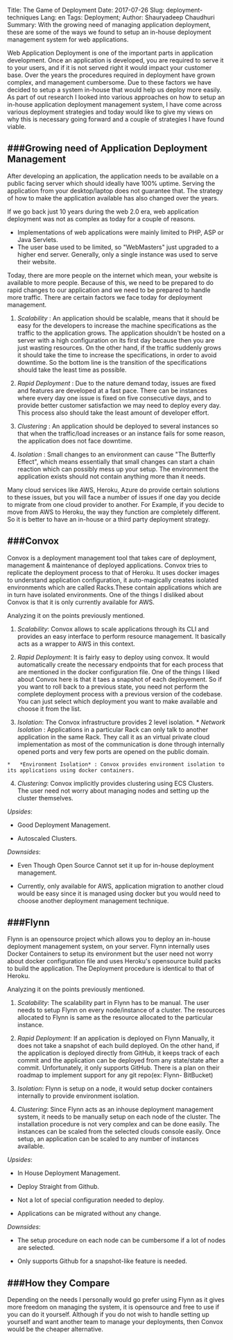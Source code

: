 Title: The Game of Deployment
Date: 2017-07-26
Slug: deployment-techniques
Lang: en
Tags: Deployment; 
Author: Shauryadeep Chaudhuri
Summary: With the growing need of managing application deployment, these are some of the ways we found to setup an in-house deployment management system for web applications.

Web Application Deployment is one of the important parts in application development. Once an application is developed, you are required to serve it to your users, and if it is not served right it would impact your customer base.  Over the years the procedures required in deployment have grown complex, and management cumbersome. 
Due to these factors we have decided to setup a system in-house that would help us deploy more easily. As part of out research I looked into various approaches on how to setup an in-house application deployment management system, I have come across various deployment strategies and today would like to give my views on why this is necessary going forward and a couple of strategies I have found viable.

###Growing need of Application Deployment Management
-----
After developing an application, the application needs to be available on a public facing server which should ideally have 100% uptime. Serving the application from your desktop/laptop does not guarantee that. The strategy of how to make the application available has also changed over the years.

If we go back just 10 years during the web 2.0 era, web application deployment was not as complex as today for a couple of reasons.

*   Implementations of web applications were mainly limited to PHP, ASP or Java Servlets.
*   The user base used to be limited, so "WebMasters" just upgraded to a higher end server. Generally, only a single instance was used to serve their website.

Today, there are more people on the internet which mean,  your website is available to more people. Because of this, we need to be prepared to do rapid changes to our application and we need to be prepared to handle more traffic. There are certain factors we face today for deployment management.

1.   *Scalability* :  An application should be scalable, means that it should be easy for the developers to increase the machine specifications as the traffic to the application grows. The application shouldn't be hosted on a server with a high configuration on its first day because then you are just wasting resources. On the other hand, if the traffic suddenly grows it should take the time to increase the specifications, in order to avoid downtime. So the bottom line is the transition of the specifications should take the least time as possible.

2.   *Rapid Deployment* : Due to the nature demand today, issues are fixed and features are developed at a fast pace. There can be instances where every day one issue is fixed on five consecutive days, and to provide better customer satisfaction we may need to deploy every day. This process also should take the least amount of developer effort.


3.   *Clustering* :  An application should be deployed to several instances so that when the traffic/load increases or an instance fails for some reason, the application does not face downtime. 

4.   *Isolation* :  Small changes to an environment can cause "The Butterfly Effect", which means essentially that small changes can start a chain reaction which can possibly mess up your setup. The environment the application exists should not contain anything more than it needs.

Many cloud services like AWS, Heroku, Azure do provide certain solutions to these issues, but you will face a number of issues if one day you decide to migrate from one cloud provider to another. For Example, if you decide to move from AWS to Heroku, the way they function are completely different. So it is better to have an in-house or a third party deployment strategy.


###Convox
-----
Convox is a deployment management tool that takes care of deployment, management & maintenance of deployed applications.
Convox tries to replicate the deployment process to that of Heroku. It uses docker images to understand application configuration, it auto-magically creates isolated environments which are called Racks.These contain applications which are in turn have isolated environments. One of the things I disliked about Convox is that it is only currently available for AWS.

Analyzing it on the points previously mentioned.

1.   *Scalability*:  Convox allows to scale applications through its CLI and provides an easy interface to perform resource management. It basically acts as a wrapper to AWS in this context.

2.   *Rapid Deployment*:  It is fairly easy to deploy using convox. It would automatically create the necessary endpoints that for each process that are mentioned in the docker configuration file. One of the things I liked about Convox here is that it taes a snapshot of each deployement. So if you want to roll back to a previous state, you need not perform the complete deployment process with a previous version of the codebase. You can just select which deployment you want to make available and choose it from the list.


3.   *Isolation*:  The Convox infrastructure provides 2 level isolation.
	*   *Network Isolation* : Applications in a particular Rack can only talk to another application in the same Rack. They call it as an virtual private cloud implementation as most of the communication is done through internally opened ports and very few ports are opened on the public domain.

	*   *Environment Isolation* : Convox provides environment isolation to its applications using docker containers.


4.   *Clustering*:  Convox implicitly provides clustering using ECS Clusters. The user need not worry about managing nodes and setting up the cluster themselves.




*Upsides*: 

* Good Deployment Management.

* Autoscaled Clusters.

*Downsides*: 

* Even Though Open Source Cannot set it up for in-house deployment management.

* Currently, only available for AWS, application migration to another cloud would be easy since it is managed using docker but you would need to choose another deployment management technique.

###Flynn
-----
Flynn is an opensource project which allows you to deploy an in-house deployment management system, on your server. Flynn internally uses Docker Containers to setup its environment but the user need not worry about docker configuration file and uses Heroku's opensource build packs to build the application. The Deployment procedure is identical to that of Heroku.

Analyzing it on the points previously mentioned.

1. *Scalability*:  The scalability part in Flynn has to be manual. The user needs to setup Flynn on every node/instance of a cluster. The resources allocated to Flynn is same as the resource allocated to the particular instance.

2. *Rapid Deployment*:  If an application is deployed on Flynn Manually, it does not take a snapshot of each build deployed. On the other hand, if the application is deployed directly from GitHub, it keeps track of each commit and the application can be deployed from any state/state after a commit.  Unfortunately, it only supports GitHub. There is a plan on their roadmap to implement support for any git repo(ex: Flynn- BitBucket)

3. *Isolation*: Flynn is setup on a node, it would setup docker containers internally to provide environment isolation. 

4. *Clustering*:  Since Flynn acts as an inhouse deployment management system, it needs to be manually setup on each node of the cluster. The installation procedure is not very complex and can be done easily. The instances can be scaled from the selected clouds console easily. Once setup, an application can be scaled to any number of instances available.

*Upsides*: 

* In House Deployment Management.

* Deploy Straight from Github.

* Not a lot of special configuration needed to deploy.

* Applications can be migrated without any change.

*Downsides*: 

* The setup procedure on each node can be cumbersome if a lot of nodes are selected.

* Only supports Github for a snapshot-like feature is needed.

###How they Compare
-----
Depending on the needs I personally would go prefer using Flynn as it gives more freedom on managing the system, it is opensource and free to use if you can do it yourself. Although if you do not wish to handle setting up yourself and want another team to manage your deployments, then Convox would be the cheaper alternative.
